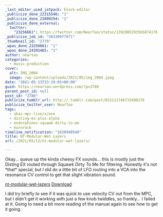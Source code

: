 ```yaml
---
_last_editor_used_jetpack: block-editor
_publicize_done_22315546: "1"
_publicize_done_22890294: "1"
_publicize_done_external:
  twitter:
    "23256661": https://twitter.com/NearTao/status/1392985293565874176
_publicize_job_id: "58330977071"
_thumbnail_id: "2779"
_wpas_done_23256661: "1"
_wpas_done_24391465: "1"
author: neartao
categories:
  - music-production
cover:
  alt: IMG_2004
  image: /wp-content/uploads/2021/05/img_2004.jpeg
date: "2021-05-13T23:29:05+00:00"
guid: https://neartao.wordpress.com/?p=2788
parent_post_id: null
post_id: "2788"
publicize_tumblr_url: http://.tumblr.com/post/651111746733490176
publicize_twitter_user: NearTao
tags:
  - akai-mpc-live/x/one
  - disting-ex-plus-alpha
  - endorphines-squawk-dirty-to-me
  - eurorack
timeline_notification: "1620948548"
title: NT-Modular-Wet Lazers
url: /2021/05/13/nt-modular-wet-lazers/

---
```

Okay... queue up the kinda cheesy FX sounds... this is mostly just the Disting EX routed through Squawk Dirty To Me for filtering. Honestly it's not \*that\* special, but I did do a little bit of LFO routing into a VCA into the resonance CV control to get that slight vibration sound.

[nt-modular-wet-lazers](/wp-content/uploads/2021/05/nt-modular-wet-lazers.zip) [Download](/wp-content/uploads/2021/05/nt-modular-wet-lazers.zip)

I did try briefly to see if it was quick to use velocity CV out from the MPC, but I didn't get it working with just a few knob twiddles, so frankly... I failed at it. Going to need a bit more reading of the manual again to see how to get it going.
